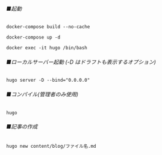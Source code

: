###### ■起動
```
docker-compose build --no-cache
```
```
docker-compose up -d
```
```
docker exec -it hugo /bin/bash
```
###### ■ローカルサーバー起動 (-D はドラフトも表示するオプション)
```
hugo server -D --bind="0.0.0.0"
```
###### ■コンパイル(管理者のみ使用)
```
hugo
```
###### ■記事の作成
```
hugo new content/blog/ファイル名.md
```
